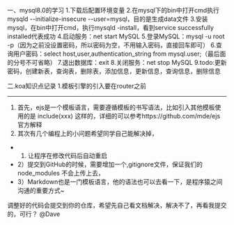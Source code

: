 一、mysql8.0的学习
    1.下载后配置环境变量
    2.在mysql下的bin中打开cmd执行mysqld --initialize-insecure --user=mysql，目的是生成data文件
    3.安装mysql，在bin中打开cmd，执行mysqld -install，看到service successfully installed代表成功
    4.启动服务：net start MySQL
    5.登录MySQL：mysql -u root -p（因为之前没设置密码，所以密码为空，不用输入密码，直接回车即可）
    6.查询用户密码：select host,user,authentication_string from mysql.user;（最后面的分号不可省略）
    7.退出数据库：exit
    8.关闭服务：net stop MySQL
    9.todo:更新密码，创建新表，查询表，删除表，添加信息，更新信息，查询信息，删除信息

二.koa知识点记录
    1.模板引擎的引入要在router之前


--- 

1. 首先，ejs是一个模板语言，需要遵循模板的书写语法，比如引入其他模板使用的是 include(xxx) 这样的，详细的可以参考https://github.com/mde/ejs 官方解释
2. 其次有几个编程上的小问题希望同学自己能解决掉， 

* 1) 让程序在修改代码后自动重启
* 2）提交到GitHub的时候，需要增加一个,gitignore文件，保证我们的node_modules 不会上传上去，
* 3）Markdown也是一门模板语言，他的语法也可以去看一下，是程序猿之间沟通的重要方式~

调整好的代码会提交到你的仓库，希望先自己看文档解决，解决不了，再看我提交的，可行？ @Dave

